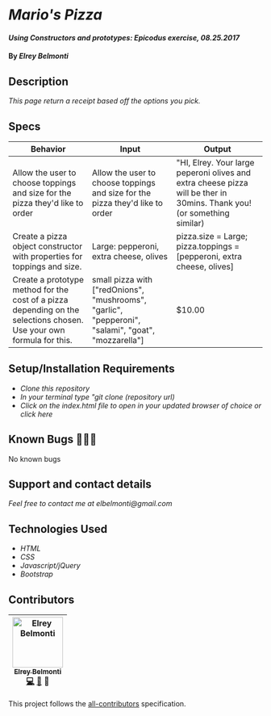 # _Mario's Pizza_

#### _Using Constructors and prototypes: Epicodus exercise, 08.25.2017_

#### By _**Elrey Belmonti**_

## Description

_This page return a receipt based off the options you pick._

## Specs
| Behavior  | Input | Output |
|---|---|---|
|Allow the user to choose toppings and size for the pizza they'd like to order|  Allow the user to choose toppings and size for the pizza they'd like to order | "HI, Elrey. Your large peperoni olives and extra cheese pizza will be ther in 30mins. Thank you!(or something similar)  |
| Create a pizza object constructor with properties for toppings and size. |  Large: pepperoni, extra cheese, olives |  pizza.size = Large; pizza.toppings = [pepperoni, extra cheese, olives] |
| Create a prototype method for the cost of a pizza depending on the selections chosen. Use your own formula for this. |  small pizza with ["redOnions", "mushrooms", "garlic", "pepperoni", "salami", "goat", "mozzarella"] |  $10.00 |

## Setup/Installation Requirements

* _Clone this repository_
* _In your terminal type "git clone (repository url)_
* _Click on the index.html file to open in your updated browser of choice or click here_

## Known Bugs 🐛🐛🐛

No known bugs

## Support and contact details

_Feel free to contact me at elbelmonti@gmail.com_

## Technologies Used

* _HTML_
* _CSS_
* _Javascript/jQuery_
* _Bootstrap_

## Contributors

<!-- Contributors START
Elrey_Belmonti ElreyB https://github.com/ElreyB code doc design
Contributors END -->
<!-- Contributors table START -->
| <img src="https://avatars.githubusercontent.com/ElreyB?s=100" width="100" alt="Elrey Belmonti" /><br />[<sub>Elrey Belmonti</sub>](https://github.com/ElreyB)<br />[💻](https://github.com/ElreyB/mario-pizza/commits?author=ElreyB) [📖](https://github.com/ElreyB/mario-pizza/commits?author=ElreyB) 🎨 |
| :---: |
<!-- Contributors table END -->
This project follows the [all-contributors](https://github.com/kentcdodds/all-contributors) specification.
